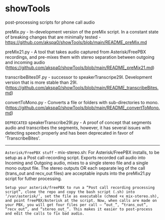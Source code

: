 # showTools
post-processing scripts for phone call audio

preMix.py - In-development version of the preMix script. In a constant state of breaking changes that are minimally tested - https://github.com/akspa0/showTools/blob/main/README_preMix.md

preMix21.py - A tool that takes audio captured from Asterisk/FreePBX recordings, and pre-mixes them with stereo separation between outgoing and incoming audio 
(https://github.com/akspa0/showTools/blob/main/README_preMix21.md)

transcribeBites0F.py - successor to speakerTranscripe29I. Development version that is more stable than 29I.
(https://github.com/akspa0/showTools/blob/main/README_transcribeBites.md)

convertToMono.py - Converts a file or folders with sub-directories to mono. 
(https://github.com/akspa0/showTools/blob/main/README_convertToMono.md)

``DEPRECATED``
speakerTranscribe29I.py - A proof of concept that segments audio and transcribes the segments, however, it has several issues with detecting speech properly and has been deprecated in favor of 'TranscribeBites'.

---

``Asterisk/FreePBX stuff`` - 
mix-stereo.sh: For Asterisk/FreePBX installs, to be setup as a Post call-recording script. Exports recorded call audio into Incoming and Outgoing audio, mixes to a single stereo file and a single mono output file. The stereo outputs OR each separate leg of the call (trans_out and recv_out files) are acceptable inputs into the preMix21.py script for futher processing.

``Setup your asterisk/freePBX to run a “Post call recording processing script”, clone the repo and copy the bash script (.sh) into ‘/var/asterisk/’, set the file as executable (chmod +x mix-stereo.sh), and point freePBX/Asterisk at the script. Now, when calls are made on your PBX, you will get four files per call – “out_”, “trans_out”, “recv_out”, and “stereo_out_”. This makes it easier to post-process and edit the calls to fix bad audio.``




